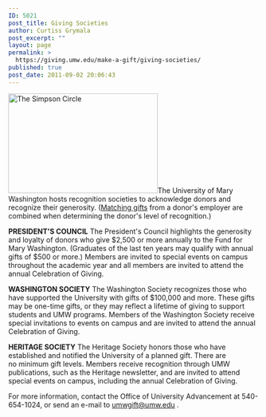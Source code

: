 ```yaml
---
ID: 5021
post_title: Giving Societies
author: Curtiss Grymala
post_excerpt: ""
layout: page
permalink: >
  https://giving.umw.edu/make-a-gift/giving-societies/
published: true
post_date: 2011-09-02 20:06:43
---
```

<a href="https://giving.umw.edu/wp-content/uploads/2013/03/7085-K-Pearlman-Photography.jpg"><img class=" size-medium wp-image-43401 alignright" src="https://giving.umw.edu/wp-content/uploads/2013/03/7085-K-Pearlman-Photography-300x200.jpg" alt="The Simpson Circle" width="300" height="200" /></a>The University of Mary Washington hosts recognition societies to acknowledge donors and recognize their generosity. (<a href="http://www.matchinggifts.com/umw/">Matching gifts</a> from a donor's employer are combined when determining the donor's level of recognition.)

<strong>PRESIDENT'S COUNCIL</strong>
The President's Council highlights the generosity and loyalty of donors who give $2,500 or more annually to the Fund for Mary Washington. (Graduates of the last ten years may qualify with annual gifts of $500 or more.) Members are invited to special events on campus throughout the academic year and all members are invited to attend the annual Celebration of Giving.
<p style="margin-top: 0"><strong>WASHINGTON SOCIETY</strong>
The Washington Society recognizes those who have supported the University with gifts of $100,000 and more. These gifts may be one-time gifts, or they may reflect a lifetime of giving to support students and UMW programs. Members of the Washington Society receive special invitations to events on campus and are invited to attend the annual Celebration of Giving.</p>
<p style="margin-top: 0px"><strong>HERITAGE SOCIETY</strong>
The Heritage Society honors those who have established and notified the University of a planned gift. There are no minimum gift levels. Members receive recognition through UMW publications, such as the Heritage newsletter, and are invited to attend special events on campus, including the annual Celebration of Giving.</p>
<p style="margin-top: 0">For more information, contact the Office of University Advancement at 540-654-1024, or send an e-mail to <a href="mailto:umwgift@umw.edu">umwgift@umw.edu</a> .</p>